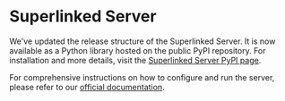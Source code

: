 # Superlinked Server

We've updated the release structure of the Superlinked Server. It is now available as a Python library hosted on the public PyPI repository. For installation and more details, visit the [Superlinked Server PyPI page](https://pypi.org/project/superlinked-server/).

For comprehensive instructions on how to configure and run the server, please refer to our [official documentation](https://docs.superlinked.com/run-in-production/index).
